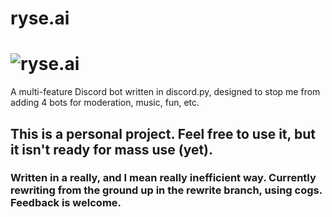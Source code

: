 # ryse.ai
# ![ryse.ai](https://pays.host/uploads/4a617c13-74a7-4477-84e0-9140c783b744/NyqUW6FZ.png) 
A multi-feature Discord bot written in discord.py, designed to stop me from adding 4 bots for moderation, music, fun, etc.


## This is a personal project. Feel free to use it, but it isn't ready for mass use (yet).

### Written in a really, and I mean really inefficient way. Currently rewriting from the ground up in the rewrite branch, using cogs. Feedback is welcome.
